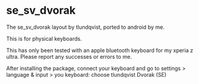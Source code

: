 se_sv_dvorak
============

The se_sv_dvorak layout by tlundqvist, ported to android by me.

This is for physical keyboards.

This has only been tested with an apple bluetooth keyboard for my xperia z ultra. Please report any successes or errors to me.

After installing the package, connect your keyboard and go to settings > language & input > you keyboard: choose tlundqvist Dvorak (SE)

